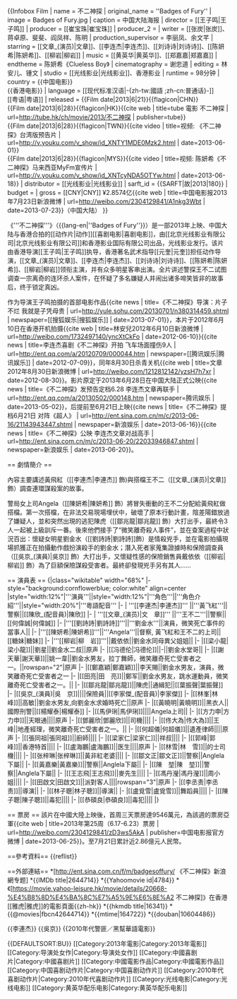 {{Infobox Film
| name          = 不二神探
| original_name = ''Badges of Fury''
| image         = Badges of Fury.jpg
| caption       = 中国大陆海报
| director      = [[王子鸣|王子鸣]]
| producer      = [[崔宝珠|崔宝珠]]
| producer_2    = 
| writer        = [[张炭|张炭]]、蒋卓原、斐斐、阎凤祥、陈明
| production_supervisor = 李丽凤、余文芊
| starring      = [[文章_(演员)|文章]]、[[李连杰|李连杰]]、[[刘诗诗|刘诗诗]]、[[陈妍希|陈妍希]]、[[柳岩|柳岩]]
| music         = [[黄英华|黄英华]]、[[郑嘉嘉|郑嘉嘉]]
| endtheme      = 陈妍希《Clueless Boy》
| cinematography = 谢忠道
| editing       = 林安儿、锺文
| studio        = [[光线影业|光线影业]]、香港影业
| runtime       = 98分钟
| country       = {{中国电影}}<br>{{香港电影}}
| language      = [[现代标准汉语|-{zh-tw:國語 ;zh-cn:普通话}-]]<br>[[粤语|粤语]]
| released      = {{Film date|2013|6|21}}{{flagicon|CHN}}<br>{{Film date|2013|6|28}}{{flagicon|HK}}<ref>{{cite web | title=tube 電影 不二神探 | url=http://tube.hk/ch/movie/2013/不二神探 | publisher=tube}}</ref><br>{{Film date|2013|6|28}}{{flagicon|TWN}}<ref>{{cite video | title=视频: 《不二神探》台湾版预告片 | url=http://v.youku.com/v_show/id_XNTY1MDE0Mzk2.html | date=2013-06-01}}</ref><br>{{Film date|2013|6|28}}{{flagicon|MYS}}<ref>{{cite video | title=视频: 陈妍希《不二神探》马来西亚MyFm宣传片 | url=http://v.youku.com/v_show/id_XNTcyNDA5OTYw.html | date=2013-06-18}}</ref>
| distributor   = [[光线影业|光线影业]]
| sarft_id      = {{SARFT|故|2013|180}}
| budget        = 
| gross         = [[CNY|CNY]] ¥2.8574亿<ref name=gross>{{cite web | title=中国电影报2013年7月23日新浪微博 | url=http://weibo.com/2304129841/A1nkg3Wbt | date=2013-07-23}}</ref>（中国大陆）
}}

《'''不二神探'''》（{{lang-en|''Badges of Fury''}}）是一部2013年上映、中国大陆与香港合拍的[[动作片|动作]][[喜剧电影|喜剧电影]]，由[[北京光线影业有限公司|北京光线影业有限公司]]和香港影业国际有限公司出品，光线影业发行。该片由香港导演[[王子鸣|王子鸣]]执导，香港著名武术指导[[元奎|元奎]]担任动作导演，[[文章_(演员)|文章]]、[[李连杰|李连杰]]、[[刘诗诗|刘诗诗]]、[[陈妍希|陈妍希]]、[[柳岩|柳岩]]领衔主演，并有众多明星客串出演。全片讲述警探王不二试图调查一宗离奇的连环杀人案件，在怀疑了多名嫌疑人并闹出诸多啼笑皆非的故事后，终于锁定真凶。

作为导演王子鸣拍摄的首部电影作品<ref>{{cite news | title=《不二神探》导演：片子不烂 我就是子凭母贵 | url=http://yule.sohu.com/20130701/n380314459.shtml | newspaper=[[搜狐娱乐|搜狐娱乐]] | date=2013-07-01}}</ref>，本片于2012年6月10日在香港开机拍摄<ref>{{cite web | title=林安兒2012年6月10日新浪微博 | url=http://weibo.com/1732497140/yncXtCkFo | date=2012-06-10}}</ref><ref>{{cite news | title=李连杰喜剧《不二神探》开拍 飞车场面撞伤9人 | url=http://ent.qq.com/a/20120709/000044.htm | newspaper=[[腾讯娱乐|腾讯娱乐]] | date=2012-07-09}}</ref>，同年8月30日杀青关机<ref>{{cite web | title=文章2012年8月30日新浪微博 | url=http://weibo.com/1212812142/yzsH7h7xr | date=2012-08-30}}</ref>。影片原定于2013年6月28日在中国大陆正式公映<ref>{{cite news | title=《不二神探》发预告定档6.28 李连杰文章再联手 | url=http://ent.qq.com/a/20130502/000148.htm | newspaper=腾讯娱乐 | date=2013-05-02}}</ref>，后提前至6月21日上映<ref>{{cite news | title=《不二神探》提档6月21日 对阵《超人》 | url=http://ent.sina.com.cn/m/c/2013-06-16/21143943447.shtml | newspaper=新浪娱乐 | date=2013-06-16}}</ref><ref>{{cite news | title=《不二神探》公映 李连杰文章对战高手 | url=http://ent.sina.com.cn/m/c/2013-06-20/22033946847.shtml | newspaper=新浪娱乐 | date=2013-06-20}}</ref>。

== 劇情簡介 ==

內容主要講述黃飛紅（[[李連杰|李連杰]] 飾)與搭檔王不二（[[文章_(演员)|文章]] 飾）調查連環謀殺案的故事。

警局女上司Angela（[[陳妍希|陳妍希]] 飾）將冒失衝動的王不二分配給黃飛紅做搭檔。第一次搭檔，在非法交易現場埋伏中，破壞了原本行動計畫，陰差陽錯放過了嫌疑人，並和突然出現的逃犯陳虎（[[鄒兆龍|鄒兆龍]] 飾）大打出手，最終令3人一起被上級訓斥一番。後來他們接手了“微笑離奇殺人事件”，並在查案過程中狀況百出：懷疑女明星劉金水（[[劉詩詩|劉詩詩]]飾）是情殺兇手，並在電影拍攝現場抓獲正在拍攝動作戲扮演殺手的劉金水；潛入死者家蒐集證據時和保險調查員（[[吳京_(演員)|吳京]] 飾）大打出手，又懷疑性感的保險銷售員戴依依（[[柳岩|柳岩]] 飾）為了巨額保險謀殺受害者。最終卻發現兇手另有其人……

== 演員表 ==
{|class="wikitable" width="68%"
|- style="background:cornflowerblue; color:white" align=center
|style="width:12%"|'''演員'''||style="width:12%"|'''角色'''||'''角色介紹'''||style="width:20%"|'''粵語配音'''
|-
| '''[[李連杰|李連杰]]''' ||'''黃飞紅'''||警察||[[陳欣_(配音員)|陳欣]]
|-
| '''[[文章_(演员)|文　章]]''' ||'''王不二'''||警察||[[何偉誠|何偉誠]]
|-
|'''[[劉詩詩|劉詩詩]]'''||'''劉金水'''||演員，微笑死亡事件的當事人||
|-
|'''[[陳妍希|陳妍希]]'''||'''Angela'''||督察, 黃飞紅和王不二的上司||[[糖妹|糖妹]]
|-
|'''[[柳岩|柳　岩]]'''||戴依依||劉金水同母異父姐姐||
|-
|[[梁小龍|梁小龍]]||劉星||劉金水二叔||原声
|-
|[[冯德伦|冯德伦]]||-||劉金水堂哥||
|-
|[[謝天華|謝天華]]||姚一韋||劉金水男友，拉丁舞師，微笑離奇死亡受害者之一。||rowspan="2"|原声
|-
|[[鄭嘉穎|鄭嘉穎]]||李天賜||劉金水男友，演員，微笑離奇死亡受害者之一
|-
|[[田亮|田　亮]]||鄭军||劉金水男友，跳水運動員，微笑離奇死亡受害者之一。||
|-
|[[鄒兆龍|鄒兆龍]]||陳虎||通緝犯||[[葉振聲|葉振聲]]
|-
|[[吳京_(演員)|吳　京]]||||保險員||[[李家傑_(配音員)|李家傑]]
|-
|[[林峯|林　峰]]||高敏||劉金水男友,向劉金水求婚時死亡||原声
|-
|[[黃曉明|黃曉明]]||黑衣人||國際刑警||[[楊耀泰|楊耀泰]]
|-
|[[馬伊琍|馬伊琍]]||||Angela上司||
|-
|[[方力申|方力申]]||天眼通||||原声
|-
|[[鄧麗欣|鄧麗欣]]||司機||||
|-
|[[佟大為|佟大為]]||王峰||地產經理，微笑離奇死亡受害者之一。||
|-
|[[何超儀|何超儀]]||遺產律師||||原声
|-
|[[張同祖|張同祖]]||廚師||||
|-
|[[梁家仁|梁家仁]]||祥叔||||
|-
|[[郭峰|郭　峰]]||香港特首||||
|-
|[[盧海鵬|盧海鵬]]||医生||||原声
|-
|[[林雪|林　雪]]||的士司機||||
|-
|[[张梓琳|张梓琳]]||黃非紅老婆||||
|-
|[[鄒文正|鄒文正]]||警察||Anglela下屬||
|-
|[[黃嘉樂|黃嘉樂]]||警察||Anglela下屬||
|-
|[[陳　堃|陳　堃]]||警察||Anglela下屬||
|-
|[[王志飛|王志飛]]||麥先生||||
|-
|[[馮丹瀅|馮丹瀅]]||周小姐||||
|-
|[[田啟文|田啟文]]||派對客人||||rowspan="3"|原声
|-
|[[李丞责|李丞责]]||導演||
|-
|[[林子聰|林子聰]]||導演||
|-
|[[盧覓雪|盧覓雪]]||舞蹈員||||
|-
|[[陳子聰|陳子聰]]||毒犯||||
|-
|[[恭碩良|恭碩良]]||毒犯||||
|}

== 票房 ==
該片在中國大陸上映後，首周三天票房達9546萬元，為該週的票房亞軍<ref>{{cite web | title=2013年第25周（6.17-6.23）票房 | url=http://weibo.com/2304129841/zD3ws5AkA | publisher=中国电影报官方微博 | date=2013-06-25}}</ref>。至7月21日累計近2.86億元人民幣<ref name=gross/>。

==參考資料==
{{reflist}}

==外部連結==
*[http://ent.sina.com.cn/f/m/badgesoffury/ 《不二神探》新浪網专题]
*{{IMDb title|2644714}}
*{{Yahoomovie id|4784}}
*《[https://movie.yahoo-leisure.hk/movie/details/20668-%E4%B8%8D%E4%BA%8C%E7%A5%9E%E6%8E%A2 不二神探]》在香港[[雅虎|雅虎]]的電影頁面{{zh-hk}}
*{{hkmdb title|16341}}
*{{@movies|fbcn42644714}}
*{{mtime|164722}}
*{{douban|10604486}}

{{李連杰}}
{{吳京}}
{{2010年代警匪／黑幫華語電影}}

{{DEFAULTSORT:BU}}
[[Category:2013年電影|Category:2013年電影]]
[[Category:导演处女作|Category:导演处女作]]
[[Category:中國喜剧片|Category:中國喜剧片]]
[[Category:中國電影作品|Category:中國電影作品]]
[[Category:中国喜剧动作片|Category:中国喜剧动作片]]
[[Category:2010年代喜剧动作片|Category:2010年代喜剧动作片]]
[[Category:光线电影|Category:光线电影]]
[[Category:黄英华配乐电影|Category:黄英华配乐电影]]